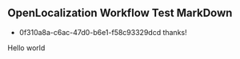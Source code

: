 ## OpenLocalization Workflow Test MarkDown
* 0f310a8a-c6ac-47d0-b6e1-f58c93329dcd 
thanks!

Hello world